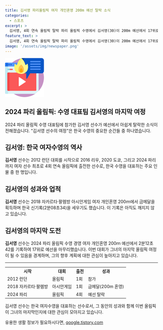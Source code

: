 ```yaml
---
title: 김서영 파리올림픽 여자 개인혼영 200m 예선 탈락 소식
categories:
  - 스포츠
excerpt: >
  김서영, 4회 연속 올림픽 탈락 파리 올림픽 수영에서 김서영(30)이 200m 예선에서 17위로 준결승행 티켓을 놓쳤다. 4회 연속 올림픽 출전한 김서영은 여자수영의 버팀목으로 2018 아시안게임에서 세운 한국 신기록은 여전히 경신되지 않고 있다. 마지막 올림픽 여정은 준결승 출전 여부에 따라 결정될 전망이다.
feature_text: >
  김서영, 4회 연속 올림픽 탈락 파리 올림픽 수영에서 김서영(30)이 200m 예선에서 17위로 준결승행 티켓을 놓쳤다. 4회 연속 올림픽 출전한 김서영은 여자수영의 버팀목으로 2018 아시안게임에서 세운 한국 신기록은 여전히 경신되지 않고 있다. 마지막 올림픽 여정은 준결승 출전 여부에 따라 결정될 전망이다.
image: '/assets/img/newspaper.png'
---
```


<p><img src="/assets/img/news.png" alt="rentncar 속보" /></p>

<h2>2024 파리 올림픽: 수영 대표팀 김서영의 마지막 여정</h2>

<p data-ke-size="size16">2024 파리 올림픽 수영 대표팀에 참가한 김서영 선수가 예선에서 아쉽게 탈락한 소식이 전해졌습니다. "김서영 선수의 여정"은 한국 수영의 중요한 순간들 중 하나였습니다.</p>

<h2 data-ke-size="size26">김서영: 한국 여자수영의 역사</h2>

<p><b>김서영</b> 선수는 2012 런던 대회를 시작으로 2016 리우, 2020 도쿄, 그리고 2024 파리까지 여자 선수 최초로 4회 연속 올림픽에 출전한 선수로, 한국 수영을 대표하는 주요 인물 중 한 명입니다.</p>

<h2 data-ke-size="size26">김서영의 성과와 업적</h2>

<p><b>김서영</b> 선수는 2018 자카르타·팔렘방 아시안게임 여자 개인혼영 200ｍ에서 금메달을 획득하며 한국 신기록(2분08초34)을 세우기도 했습니다. 이 기록은 아직도 깨지지 않고 있습니다.</p>

<h2 data-ke-size="size26">김서영의 마지막 도전</h2>

<p><b>김서영</b> 선수는 2024 파리 올림픽 수영 경영 여자 개인혼영 200ｍ 예선에서 2분12초42를 기록하여 17위로 예선을 마무리했습니다. 이번 대회가 그녀의 마지막 올림픽 여정이 될 수 있음을 경계하며, 그의 향후 계획에 대한 관심이 높아지고 있습니다.</p>

<hr>

<table>
  <tr>
    <td style="text-align: center; height: 17px;"><b>시작</b></td>
    <td style="text-align: center; height: 17px;"><b>대회</b></td>
    <td style="text-align: center; height: 17px;"><b>출전</b></td>
    <td style="text-align: center; height: 17px;"><b>성과</b></td>
  </tr>
  <tr>
    <td>2012 런던</td>
    <td>올림픽</td>
    <td>1회</td>
    <td>참가</td>
  </tr>
  <tr>
    <td>2018 자카르타·팔렘방</td>
    <td>아시안게임</td>
    <td>1회</td>
    <td>금메달(200m 혼영)</td>
  </tr>
  <tr>
    <td>2024 파리</td>
    <td>올림픽</td>
    <td>4회</td>
    <td>예선 탈락</td>
  </tr>
</table>

<p data-ke-size="size16">김서영 선수는 한국 여자수영을 대표하는 선수로서, 그 동안의 성과와 함께 이번 올림픽이 그녀의 마지막인지에 대한 관심이 모아지고 있습니다.</p>
유용한 생활 정보가 필요하시다면, <a href="https://qoogle.tistory.com" rel="dofollow">qoogle.tistory.com</a>


